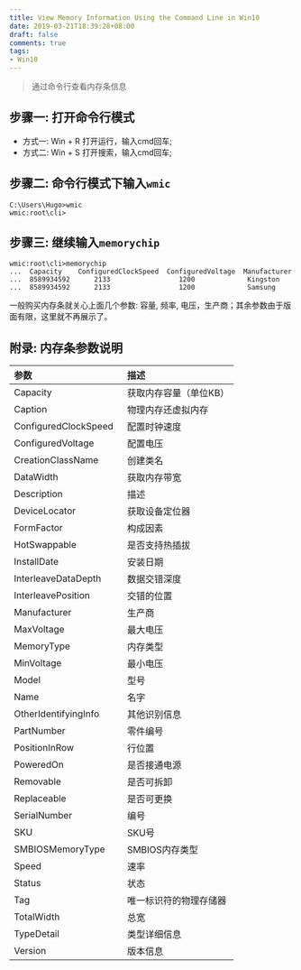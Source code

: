 ```yaml
---
title: View Memory Information Using the Command Line in Win10
date: 2019-03-21T18:39:28+08:00
draft: false
comments: true
tags: 
- Win10
---
```



> 通过命令行查看内存条信息

## 步骤一: 打开命令行模式

- 方式一: Win + R 打开运行，输入cmd回车;
- 方式二: Win + S 打开搜索，输入cmd回车;

## 步骤二: 命令行模式下输入`wmic`
```
C:\Users\Hugo>wmic
wmic:root\cli>
```

## 步骤三: 继续输入`memorychip`
```
wmic:root\cli>memorychip
...  Capacity    ConfiguredClockSpeed  ConfiguredVoltage  Manufacturer 
...  8589934592      2133                 1200             Kingston 
...  8589934592      2133                 1200             Samsung  

```
一般购买内存条就关心上面几个参数: 容量, 频率, 电压，生产商；其余参数由于版面有限，这里就不再展示了。

## 附录: 内存条参数说明

|参数|描述|
|:--|:--|
|Capacity               |获取内存容量（单位KB） |
|Caption                |物理内存还虚拟内存|
|ConfiguredClockSpeed   |   配置时钟速度|
|ConfiguredVoltage      | 配置电压|
|CreationClassName      | 创建类名|
|DataWidth              |  获取内存带宽|
|Description            |  描述|
|DeviceLocator          |     获取设备定位器|
|FormFactor             |    构成因素|
|HotSwappable           |    是否支持热插拔|
|InstallDate            |   安装日期|
|InterleaveDataDepth    |   数据交错深度|
|InterleavePosition     |   交错的位置|
|Manufacturer           |      生产商|
|MaxVoltage             |  最大电压|
|MemoryType             |  内存类型|
|MinVoltage             |  最小电压|
|Model                  |    型号|
|Name                   |   名字|
|OtherIdentifyingInfo   | 其他识别信息|
|PartNumber             | 零件编号|
|PositionInRow          |    行位置|
|PoweredOn              |是否接通电源|
|Removable              |是否可拆卸|
|Replaceable            |  是否可更换|
|SerialNumber           |   编号|
|SKU                    |  SKU号|
|SMBIOSMemoryType       |  SMBIOS内存类型|
|Speed                  |    速率|
|Status                 |     状态|
|Tag                    |  唯一标识符的物理存储器|
|TotalWidth             |     总宽|
|TypeDetail             |     类型详细信息|
|Version                |     版本信息|
